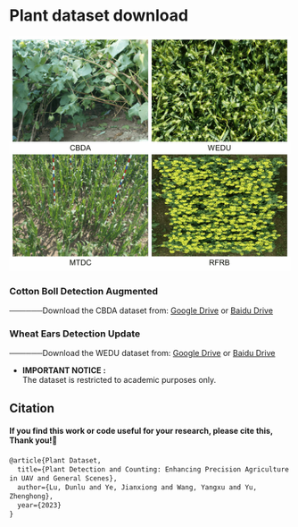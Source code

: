 # Plant dataset download
<div align=center>
<img src="https://github.com/Ye-Sk/Plant-dataset/blob/master/img.jpg"/>   
</div> 

### Cotton Boll Detection Augmented
──────Download the CBDA dataset from: [Google Drive](https://drive.google.com/file/d/15GxlgoSCJau292OYaeHuvHpRICn7L3GN/view?usp=sharing) or [Baidu Drive](https://pan.baidu.com/s/1HBtnzvdReh5dfJR_kI-lpw?pwd=plat)

### Wheat Ears Detection Update
──────Download the WEDU dataset from: [Google Drive](https://drive.google.com/file/d/1MFkbVwJZY5k_ZFKGvsjchiP3VUhR0mBb/view?usp=sharing) or [Baidu Drive](https://pan.baidu.com/s/1-GW4-YMeejgrPnLDh9uO8A?pwd=plat)
* **IMPORTANT NOTICE :**  
    The dataset is restricted to academic purposes only.  
  
## Citation
#### If you find this work or code useful for your research, please cite this, Thank you!🤗
~~~
@article{Plant Dataset,  
  title={Plant Detection and Counting: Enhancing Precision Agriculture in UAV and General Scenes},  
  author={Lu, Dunlu and Ye, Jianxiong and Wang, Yangxu and Yu, Zhenghong}, 
  year={2023}
}
~~~
